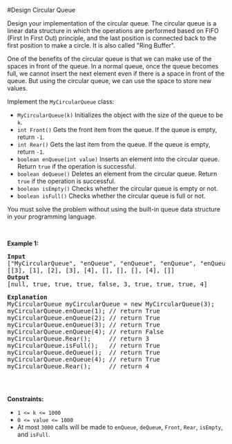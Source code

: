 #Design Circular Queue
<p>Design your implementation of the circular queue. The circular queue is a linear data structure in which the operations are performed based on FIFO (First In First Out) principle, and the last position is connected back to the first position to make a circle. It is also called "Ring Buffer".</p>
<p>One of the benefits of the circular queue is that we can make use of the spaces in front of the queue. In a normal queue, once the queue becomes full, we cannot insert the next element even if there is a space in front of the queue. But using the circular queue, we can use the space to store new values.</p>
<p>Implement the <code>MyCircularQueue</code> class:</p>
<ul>
<li><code>MyCircularQueue(k)</code> Initializes the object with the size of the queue to be <code>k</code>.</li>
<li><code>int Front()</code> Gets the front item from the queue. If the queue is empty, return <code>-1</code>.</li>
<li><code>int Rear()</code> Gets the last item from the queue. If the queue is empty, return <code>-1</code>.</li>
<li><code>boolean enQueue(int value)</code> Inserts an element into the circular queue. Return <code>true</code> if the operation is successful.</li>
<li><code>boolean deQueue()</code> Deletes an element from the circular queue. Return <code>true</code> if the operation is successful.</li>
<li><code>boolean isEmpty()</code> Checks whether the circular queue is empty or not.</li>
<li><code>boolean isFull()</code> Checks whether the circular queue is full or not.</li>
</ul>
<p>You must solve the problem without using the built-in queue data structure in your programming language. </p>
<p> </p>
<p><strong class="example">Example 1:</strong></p>
<pre><strong>Input</strong>
["MyCircularQueue", "enQueue", "enQueue", "enQueue", "enQueue", "Rear", "isFull", "deQueue", "enQueue", "Rear"]
[[3], [1], [2], [3], [4], [], [], [], [4], []]
<strong>Output</strong>
[null, true, true, true, false, 3, true, true, true, 4]
<p><strong>Explanation</strong>
MyCircularQueue myCircularQueue = new MyCircularQueue(3);
myCircularQueue.enQueue(1); // return True
myCircularQueue.enQueue(2); // return True
myCircularQueue.enQueue(3); // return True
myCircularQueue.enQueue(4); // return False
myCircularQueue.Rear();     // return 3
myCircularQueue.isFull();   // return True
myCircularQueue.deQueue();  // return True
myCircularQueue.enQueue(4); // return True
myCircularQueue.Rear();     // return 4
</pre></p>
<p> </p>
<p><strong>Constraints:</strong></p>
<ul>
<li><code>1 &lt;= k &lt;= 1000</code></li>
<li><code>0 &lt;= value &lt;= 1000</code></li>
<li>At most <code>3000</code> calls will be made to <code>enQueue</code>, <code>deQueue</code>, <code>Front</code>, <code>Rear</code>, <code>isEmpty</code>, and <code>isFull</code>.</li>
</ul>
